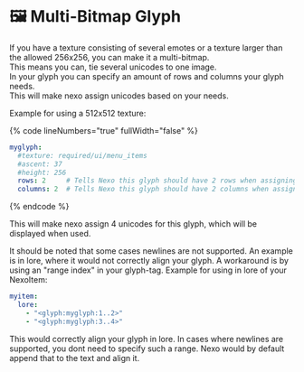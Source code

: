 # 🖼️ Multi-Bitmap Glyph

If you have a texture consisting of several emotes or a texture larger than the allowed 256x256, you can make it a multi-bitmap.\
This means you can, tie several unicodes to one image.\
In your glyph you can specify an amount of rows and columns your glyph needs.\
This will make nexo assign unicodes based on your needs.

Example for using a 512x512 texture:

{% code lineNumbers="true" fullWidth="false" %}
```yaml
myglyph:
  #texture: required/ui/menu_items
  #ascent: 37
  #height: 256
  rows: 2     # Tells Nexo this glyph should have 2 rows when assigning unicodes/chars
  columns: 2  # Tells Nexo this glyph should have 2 columns when assigning unicodes/chars
```
{% endcode %}

This will make nexo assign 4 unicodes for this glyph, which will be displayed when used.

It should be noted that some cases newlines are not supported. An example is in lore, where it would not correctly align your glyph. A workaround is by using an "range index" in your glyph-tag. Example for using in lore of your NexoItem:

```yaml
myitem:
  lore:
    - "<glyph:myglyph:1..2>"
    - "<glyph:myglyph:3..4>"
```

This would correctly align your glyph in lore. In cases where newlines are supported, you dont need to specify such a range. Nexo would by default append that to the text and align it.
